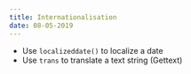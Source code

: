 ```yaml
---
title: Internationalisation
date: 08-05-2019
---
```

<!-- break -->
- Use `localizeddate()` to localize a date
- Use `trans` to translate a text string (Gettext)
